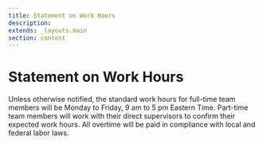 ```yaml
---
title: Statement on Work Hours
description:
extends: _layouts.main
section: content
---
```


# Statement on Work Hours

Unless otherwise notified, the standard work hours for full-time team members will be Monday to Friday, 9 am to 5 pm Eastern Time. Part-time team members will work with their direct supervisors to confirm their expected work hours. All overtime will be paid in compliance with local and federal labor laws.
